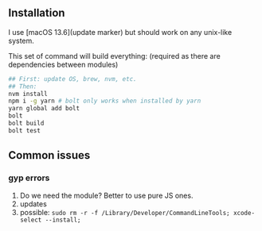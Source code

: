 
## Installation

I use [macOS 13.6](update marker) but should work on any unix-like system.

This set of command will build everything: (required as there are dependencies between modules)
```bash
## First: update OS, brew, nvm, etc.
## Then:
nvm install
npm i -g yarn # bolt only works when installed by yarn
yarn global add bolt
bolt
bolt build
bolt test
```

## Common issues

### gyp errors

1. Do we need the module? Better to use pure JS ones.
2. updates
3. possible: `sudo rm -r -f /Library/Developer/CommandLineTools; xcode-select --install;`

